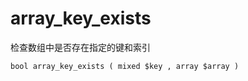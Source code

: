 # array\_key\_exists

检查数组中是否存在指定的键和索引

```
bool array_key_exists ( mixed $key , array $array )
```




